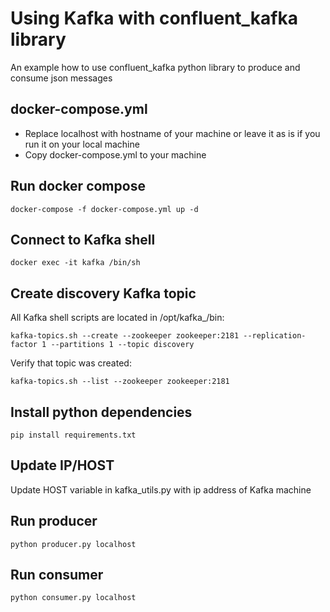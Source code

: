 # Using Kafka with confluent_kafka library

An example how to use confluent_kafka python library to produce and consume json messages

## docker-compose.yml

* Replace localhost with hostname of your machine or leave it as is if you run it on your local machine
* Copy docker-compose.yml to your machine

## Run docker compose

`docker-compose -f docker-compose.yml up -d`

## Connect to Kafka shell

`docker exec -it kafka /bin/sh`

## Create discovery Kafka topic

All Kafka shell scripts are located in /opt/kafka_<version>/bin:

`kafka-topics.sh --create --zookeeper zookeeper:2181 --replication-factor 1 --partitions 1 --topic discovery`

Verify that topic was created:

`kafka-topics.sh --list --zookeeper zookeeper:2181`

## Install python dependencies


`pip install requirements.txt`

## Update IP/HOST 

Update HOST variable in kafka_utils.py with ip address of Kafka machine


## Run producer

`python producer.py localhost`

## Run consumer

`python consumer.py localhost`